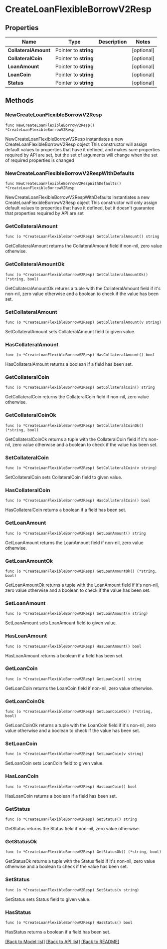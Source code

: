 # CreateLoanFlexibleBorrowV2Resp

## Properties

Name | Type | Description | Notes
------------ | ------------- | ------------- | -------------
**CollateralAmount** | Pointer to **string** |  | [optional] 
**CollateralCoin** | Pointer to **string** |  | [optional] 
**LoanAmount** | Pointer to **string** |  | [optional] 
**LoanCoin** | Pointer to **string** |  | [optional] 
**Status** | Pointer to **string** |  | [optional] 

## Methods

### NewCreateLoanFlexibleBorrowV2Resp

`func NewCreateLoanFlexibleBorrowV2Resp() *CreateLoanFlexibleBorrowV2Resp`

NewCreateLoanFlexibleBorrowV2Resp instantiates a new CreateLoanFlexibleBorrowV2Resp object
This constructor will assign default values to properties that have it defined,
and makes sure properties required by API are set, but the set of arguments
will change when the set of required properties is changed

### NewCreateLoanFlexibleBorrowV2RespWithDefaults

`func NewCreateLoanFlexibleBorrowV2RespWithDefaults() *CreateLoanFlexibleBorrowV2Resp`

NewCreateLoanFlexibleBorrowV2RespWithDefaults instantiates a new CreateLoanFlexibleBorrowV2Resp object
This constructor will only assign default values to properties that have it defined,
but it doesn't guarantee that properties required by API are set

### GetCollateralAmount

`func (o *CreateLoanFlexibleBorrowV2Resp) GetCollateralAmount() string`

GetCollateralAmount returns the CollateralAmount field if non-nil, zero value otherwise.

### GetCollateralAmountOk

`func (o *CreateLoanFlexibleBorrowV2Resp) GetCollateralAmountOk() (*string, bool)`

GetCollateralAmountOk returns a tuple with the CollateralAmount field if it's non-nil, zero value otherwise
and a boolean to check if the value has been set.

### SetCollateralAmount

`func (o *CreateLoanFlexibleBorrowV2Resp) SetCollateralAmount(v string)`

SetCollateralAmount sets CollateralAmount field to given value.

### HasCollateralAmount

`func (o *CreateLoanFlexibleBorrowV2Resp) HasCollateralAmount() bool`

HasCollateralAmount returns a boolean if a field has been set.

### GetCollateralCoin

`func (o *CreateLoanFlexibleBorrowV2Resp) GetCollateralCoin() string`

GetCollateralCoin returns the CollateralCoin field if non-nil, zero value otherwise.

### GetCollateralCoinOk

`func (o *CreateLoanFlexibleBorrowV2Resp) GetCollateralCoinOk() (*string, bool)`

GetCollateralCoinOk returns a tuple with the CollateralCoin field if it's non-nil, zero value otherwise
and a boolean to check if the value has been set.

### SetCollateralCoin

`func (o *CreateLoanFlexibleBorrowV2Resp) SetCollateralCoin(v string)`

SetCollateralCoin sets CollateralCoin field to given value.

### HasCollateralCoin

`func (o *CreateLoanFlexibleBorrowV2Resp) HasCollateralCoin() bool`

HasCollateralCoin returns a boolean if a field has been set.

### GetLoanAmount

`func (o *CreateLoanFlexibleBorrowV2Resp) GetLoanAmount() string`

GetLoanAmount returns the LoanAmount field if non-nil, zero value otherwise.

### GetLoanAmountOk

`func (o *CreateLoanFlexibleBorrowV2Resp) GetLoanAmountOk() (*string, bool)`

GetLoanAmountOk returns a tuple with the LoanAmount field if it's non-nil, zero value otherwise
and a boolean to check if the value has been set.

### SetLoanAmount

`func (o *CreateLoanFlexibleBorrowV2Resp) SetLoanAmount(v string)`

SetLoanAmount sets LoanAmount field to given value.

### HasLoanAmount

`func (o *CreateLoanFlexibleBorrowV2Resp) HasLoanAmount() bool`

HasLoanAmount returns a boolean if a field has been set.

### GetLoanCoin

`func (o *CreateLoanFlexibleBorrowV2Resp) GetLoanCoin() string`

GetLoanCoin returns the LoanCoin field if non-nil, zero value otherwise.

### GetLoanCoinOk

`func (o *CreateLoanFlexibleBorrowV2Resp) GetLoanCoinOk() (*string, bool)`

GetLoanCoinOk returns a tuple with the LoanCoin field if it's non-nil, zero value otherwise
and a boolean to check if the value has been set.

### SetLoanCoin

`func (o *CreateLoanFlexibleBorrowV2Resp) SetLoanCoin(v string)`

SetLoanCoin sets LoanCoin field to given value.

### HasLoanCoin

`func (o *CreateLoanFlexibleBorrowV2Resp) HasLoanCoin() bool`

HasLoanCoin returns a boolean if a field has been set.

### GetStatus

`func (o *CreateLoanFlexibleBorrowV2Resp) GetStatus() string`

GetStatus returns the Status field if non-nil, zero value otherwise.

### GetStatusOk

`func (o *CreateLoanFlexibleBorrowV2Resp) GetStatusOk() (*string, bool)`

GetStatusOk returns a tuple with the Status field if it's non-nil, zero value otherwise
and a boolean to check if the value has been set.

### SetStatus

`func (o *CreateLoanFlexibleBorrowV2Resp) SetStatus(v string)`

SetStatus sets Status field to given value.

### HasStatus

`func (o *CreateLoanFlexibleBorrowV2Resp) HasStatus() bool`

HasStatus returns a boolean if a field has been set.


[[Back to Model list]](../README.md#documentation-for-models) [[Back to API list]](../README.md#documentation-for-api-endpoints) [[Back to README]](../README.md)


